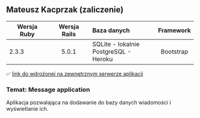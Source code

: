 ## Mateusz Kacprzak (zaliczenie)

| Wersja Ruby   | Wersja Rails  |                Baza danych                 | Framework |
| ------------- |:-------------:|:-------------------------------------------|:---------:|
| 2.3.3         | 5.0.1         | SQLite - lokalnie<br />PostgreSQL - Heroku | Bootstrap |

:white_check_mark: [link do wdrożonej na zewnętrznym serwerze aplikacji](https://radiant-springs-24519.herokuapp.com)

### Temat: Message application

Aplikacja pozwalająca na dodawanie do bazy danych wiadomości i wyświetlanie ich.

